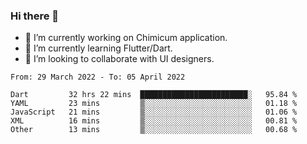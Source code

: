 ### Hi there 👋

<!--
**devcat37/devcat37** is a ✨ _special_ ✨ repository because its `README.md` (this file) appears on your GitHub profile.-->


- 🔭 I’m currently working on Chimicum application.
- 🌱 I’m currently learning Flutter/Dart.
- 👯 I’m looking to collaborate with UI designers.
<!-- - 🤔 I’m looking for help with ... -->

<!--START_SECTION:waka-->

```text
From: 29 March 2022 - To: 05 April 2022

Dart         32 hrs 22 mins  ████████████████████████░   95.84 %
YAML         23 mins         ▒░░░░░░░░░░░░░░░░░░░░░░░░   01.18 %
JavaScript   21 mins         ▒░░░░░░░░░░░░░░░░░░░░░░░░   01.06 %
XML          16 mins         ▒░░░░░░░░░░░░░░░░░░░░░░░░   00.81 %
Other        13 mins         ▒░░░░░░░░░░░░░░░░░░░░░░░░   00.68 %
```

<!--END_SECTION:waka-->
